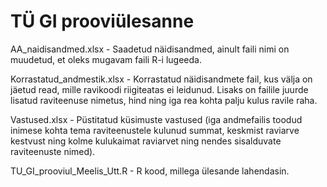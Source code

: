 # TÜ GI prooviülesanne
AA_naidisandmed.xlsx - Saadetud näidisandmed, ainult faili nimi on muudetud, et oleks mugavam faili R-i lugeeda.

Korrastatud_andmestik.xlsx - Korrastatud näidisandmete fail, kus välja on jäetud read, mille ravikoodi riigiteatas ei leidunud. Lisaks on failile juurde lisatud raviteenuse nimetus, hind ning iga rea kohta palju kulus ravile raha.

Vastused.xlsx - Püstitatud küsimuste vastused (iga andmefailis toodud inimese kohta tema raviteenustele kulunud summat, keskmist raviarve kestvust ning kolme kulukaimat raviarvet ning nendes sisalduvate raviteenuste nimed).

TU_GI_prooviul_Meelis_Utt.R - R kood, millega ülesande lahendasin.

